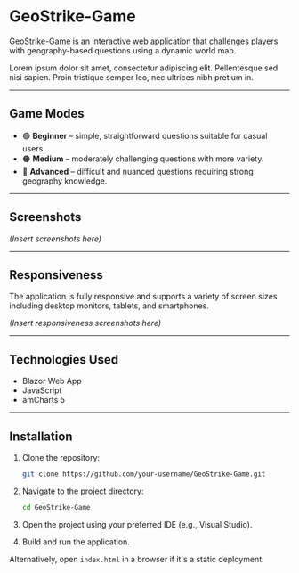 # GeoStrike-Game

GeoStrike-Game is an interactive web application that challenges players with geography-based questions using a dynamic world map.

Lorem ipsum dolor sit amet, consectetur adipiscing elit. Pellentesque sed nisi sapien. Proin tristique semper leo, nec ultrices nibh pretium in.

***

## Game Modes

* 🟢 **Beginner** – simple, straightforward questions suitable for casual users.
* 🟠 **Medium** – moderately challenging questions with more variety.
* 🔴 **Advanced** – difficult and nuanced questions requiring strong geography knowledge.

---

## Screenshots

*(Insert screenshots here)*

---

## Responsiveness

The application is fully responsive and supports a variety of screen sizes including desktop monitors, tablets, and smartphones.

*(Insert responsiveness screenshots here)*

---

## Technologies Used

* Blazor Web App
* JavaScript
* amCharts 5

---

## Installation

1. Clone the repository:

   ```bash
   git clone https://github.com/your-username/GeoStrike-Game.git
   ```
2. Navigate to the project directory:

   ```bash
   cd GeoStrike-Game
   ```
3. Open the project using your preferred IDE (e.g., Visual Studio).
4. Build and run the application.

Alternatively, open `index.html` in a browser if it's a static deployment.
